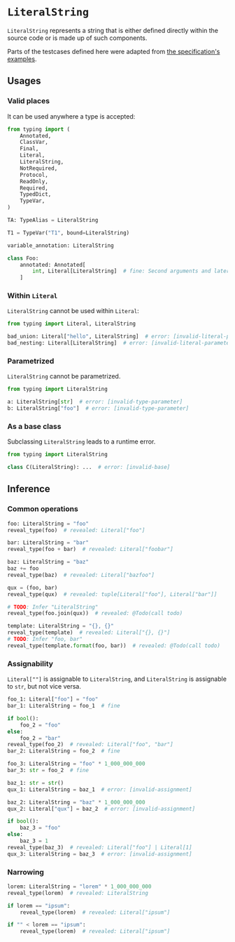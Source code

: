 # `LiteralString`

`LiteralString` represents a string that is either defined directly within the source code or is
made up of such components.

Parts of the testcases defined here were adapted from [the specification's examples][1].

## Usages

### Valid places

It can be used anywhere a type is accepted:

```py
from typing import (
    Annotated,
    ClassVar,
    Final,
    Literal,
    LiteralString,
    NotRequired,
    Protocol,
    ReadOnly,
    Required,
    TypedDict,
    TypeVar,
)

TA: TypeAlias = LiteralString

T1 = TypeVar("T1", bound=LiteralString)

variable_annotation: LiteralString

class Foo:
    annotated: Annotated[
        int, Literal[LiteralString]  # fine: Second arguments and later must be ignored.
    ]
```

### Within `Literal`

`LiteralString` cannot be used within `Literal`:

```py
from typing import Literal, LiteralString

bad_union: Literal["hello", LiteralString]  # error: [invalid-literal-parameter]
bad_nesting: Literal[LiteralString]  # error: [invalid-literal-parameter]
```

### Parametrized

`LiteralString` cannot be parametrized.

```py
from typing import LiteralString

a: LiteralString[str]  # error: [invalid-type-parameter]
b: LiteralString["foo"]  # error: [invalid-type-parameter]
```

### As a base class

Subclassing `LiteralString` leads to a runtime error.

```py
from typing import LiteralString

class C(LiteralString): ...  # error: [invalid-base]
```

## Inference

### Common operations

```py
foo: LiteralString = "foo"
reveal_type(foo)  # revealed: Literal["foo"]

bar: LiteralString = "bar"
reveal_type(foo + bar)  # revealed: Literal["foobar"]

baz: LiteralString = "baz"
baz += foo
reveal_type(baz)  # revealed: Literal["bazfoo"]

qux = (foo, bar)
reveal_type(qux)  # revealed: tuple[Literal["foo"], Literal["bar"]]

# TODO: Infer "LiteralString"
reveal_type(foo.join(qux))  # revealed: @Todo(call todo)

template: LiteralString = "{}, {}"
reveal_type(template)  # revealed: Literal["{}, {}"]
# TODO: Infer "foo, bar"
reveal_type(template.format(foo, bar))  # revealed: @Todo(call todo)
```

### Assignability

`Literal[""]` is assignable to `LiteralString`, and `LiteralString` is assignable to `str`, but
not vice versa.

```py
foo_1: Literal["foo"] = "foo"
bar_1: LiteralString = foo_1  # fine

if bool():
    foo_2 = "foo"
else:
    foo_2 = "bar"
reveal_type(foo_2)  # revealed: Literal["foo", "bar"]
bar_2: LiteralString = foo_2  # fine

foo_3: LiteralString = "foo" * 1_000_000_000
bar_3: str = foo_2  # fine

baz_1: str = str()
qux_1: LiteralString = baz_1  # error: [invalid-assignment]

baz_2: LiteralString = "baz" * 1_000_000_000
qux_2: Literal["qux"] = baz_2  # error: [invalid-assignment]

if bool():
    baz_3 = "foo"
else:
    baz_3 = 1
reveal_type(baz_3)  # revealed: Literal["foo"] | Literal[1]
qux_3: LiteralString = baz_3  # error: [invalid-assignment]
```

### Narrowing

```py
lorem: LiteralString = "lorem" * 1_000_000_000
reveal_type(lorem)  # revealed: LiteralString

if lorem == "ipsum":
    reveal_type(lorem)  # revealed: Literal["ipsum"]

if "" < lorem == "ipsum":
    reveal_type(lorem)  # revealed: Literal["ipsum"]
```

[1]: https://typing.readthedocs.io/en/latest/spec/literal.html#literalstring
